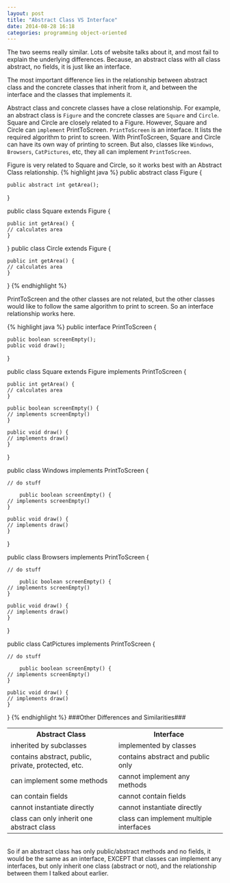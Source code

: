 ```yaml
---
layout: post
title: "Abstract Class VS Interface"
date: 2014-08-28 16:18
categories: programming object-oriented
---
```


The two seems really similar. Lots of website talks about it, and most fail to explain the underlying differences. Because, an abstract class with all class abstract, no fields, it is just like an interface.

The most important difference lies in the relationship between abstract class and the concrete classes that inherit from it, and between the interface and the classes that implements it.

Abstract class and concrete classes have a close relationship. For example, an abstract class is `Figure` and the concrete classes are `Square` and `Circle`. Square and Circle are closely related to a Figure. However, Square and Circle can `implement` PrintToScreen. `PrintToScreen` is an interface. It lists the required algorithm to print to screen. With PrintToScreen, Square and Circle can have its own way of printing to screen. But also, classes like `Windows`, `Browsers`, `CatPictures`, etc, they all can implement `PrintToScreen`.

Figure is very related to Square and Circle, so it works best with an Abstract Class relationship.
{% highlight java %}
public abstract class Figure {

	public abstract int getArea();
}

public class Square extends Figure {
	
	public int getArea() {
	// calculates area
	}
}
public class Circle extends Figure { 
	
	public int getArea() {
	// calculates area
	}
}
{% endhighlight %}

PrintToScreen and the other classes are not related, but the other classes would like to follow the same algorithm to print to screen. So an interface relationship works here.

{% highlight java %}
public interface PrintToScreen {


	public boolean screenEmpty();
	public void draw();
}

public class Square extends Figure implements PrintToScreen {
	
	public int getArea() {
	// calculates area
	}

	public boolean screenEmpty() {
	// implements screenEmpty()
	}

	public void draw() {
	// implements draw()
	}
}

public class Windows implements PrintToScreen {
	
	// do stuff

		public boolean screenEmpty() {
	// implements screenEmpty()
	}

	public void draw() {
	// implements draw()
	}
}

public class Browsers implements PrintToScreen {
	
	// do stuff

		public boolean screenEmpty() {
	// implements screenEmpty()
	}

	public void draw() {
	// implements draw()
	}
}

public class CatPictures implements PrintToScreen {
	
	// do stuff

		public boolean screenEmpty() {
	// implements screenEmpty()
	}

	public void draw() {
	// implements draw()
	}
}
{% endhighlight %}
###Other Differences and Similarities###
<table width="100%">
<tbody>
<tr>
<th width="50%"><strong>Abstract Class</strong></th>
<th width="50%"><strong>Interface</strong></th>
</tr>
<tr>
<td>inherited by subclasses</td>
<td>implemented by classes</td>
</tr>
<tr>
<td>contains abstract, public, private, protected, etc.</td>
<td>contains abstract and public only</td>
</tr>
<tr>
<td>can implement some methods</td>
<td>cannot implement any methods</td>
</tr>
<tr>
<td>can contain fields</td>
<td>cannot contain fields</td>
</tr>
<tr>
<td>cannot instantiate directly</td>
<td>cannot instantiate directly</td>
</tr>
<tr>
<td>class can only inherit one abstract class</td>
<td>class can implement multiple interfaces</td>
</tr>
</tbody>
</table>
  
<br />
So if an abstract class has only public/abstract methods and no fields, it would be the same as an interface, EXCEPT that classes can implement any interfaces, but only inherit one class (abstract or not), and the relationship between them I talked about earlier.